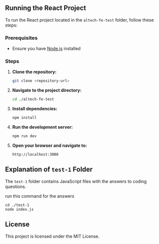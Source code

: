 ## Running the React Project

To run the React project located in the `altech-fe-test` folder, follow these steps:

### Prerequisites

- Ensure you have [Node.js](https://nodejs.org/) installed

### Steps

1. **Clone the repository:**
    ```bash
    git clone <repository-url>
    ```

2. **Navigate to the project directory:**
    ```bash
    cd ./altech-fe-test
    ```

3. **Install dependencies:**
    ```bash
    npm install
    ```

4. **Run the development server:**
    ```bash
    npm run dev
    ```

5. **Open your browser and navigate to:**
    ```
    http://localhost:3000
    ```

## Explanation of `test-1` Folder

The `test-1` folder contains JavaScript files with the answers to coding questions.

run this command for the answers
```
cd ./test-1
node index.js
```

## License

This project is licensed under the MIT License.